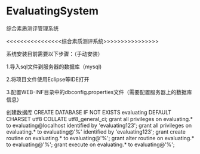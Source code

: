 # EvaluatingSystem
综合素质测评管理系统

<<<<<<<<<<<<<<<<综合素质测评系统>>>>>>>>>>>>>>>>

系统安装目前需要以下步骤：（手动安装）

1.导入sql文件到服务器的数据库（mysql)

2.将项目文件使用Eclipse等IDE打开

3.配置WEB-INF目录中的dbconfig.properties文件（需要配置服务器上的数据库信息）


创建数据库
CREATE DATABASE IF NOT EXISTS evaluating DEFAULT CHARSET utf8 COLLATE utf8_general_ci;
grant all privileges on evaluating.* to evaluating@localhost identified by 'evaluating123';
grant all privileges on evaluating.* to evaluating@'%' identified by 'evaluating123';
grant create routine on evaluating.* to evaluating@'%';
grant alter  routine on evaluating.* to evaluating@'%';
grant execute on evaluating.* to evaluating@'%';
